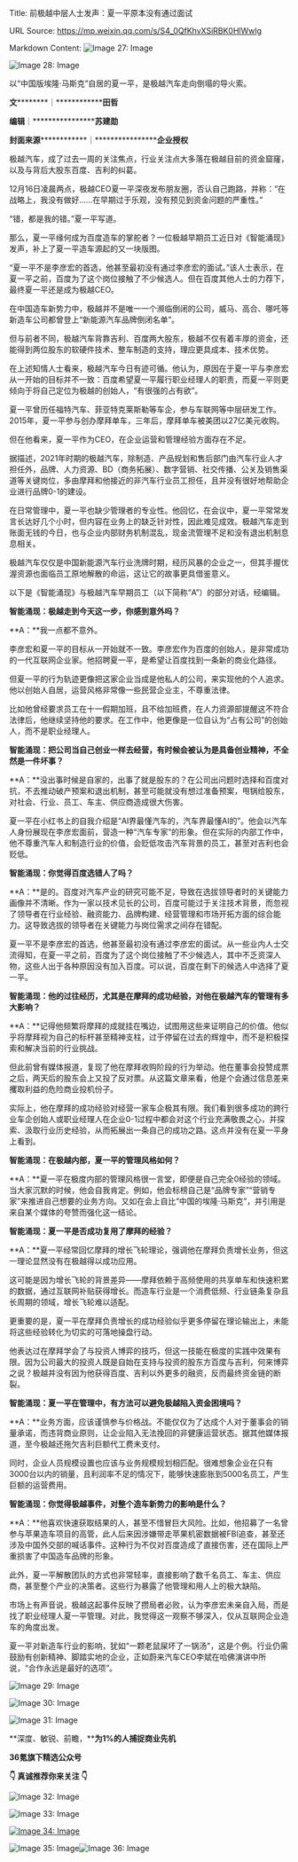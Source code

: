 Title: 前极越中层人士发声：夏一平原本没有通过面试

URL Source: https://mp.weixin.qq.com/s/S4_0QfKhvXSiRBK0HlWwlg

Markdown Content:
![Image 27: Image](assets/9/1/917716894be71db3bbd231f108d1e531.webp)

![Image 28: Image](assets/0/0/00db90ebb3eb23012052a4c2d4014e46.png)

以“中国版埃隆·马斯克”自居的夏一平，是极越汽车走向倒塌的导火索。

**文**********｜********************田哲********

********编辑********｜************************苏建勋********

**封面来源**************｜************************企业授权********

极越汽车，成了过去一周的关注焦点，行业关注点大多落在极越目前的资金窟窿，以及与背后大股东百度、吉利的纠葛。

12月16日凌晨两点，极越CEO夏一平深夜发布朋友圈，否认自己跑路，并称：“在战略上，我没有做好……在早期过于乐观，没有预见到资金问题的严重性。”

“错，都是我的错。”夏一平写道。

那么，夏一平缘何成为百度造车的掌舵者？一位极越早期员工近日对《智能涌现》发声，补上了夏一平造车源起的又一块版图。

“夏一平不是李彦宏的首选，他甚至最初没有通过李彦宏的面试。”该人士表示，在夏一平之前，百度为了这个岗位接触了不少候选人。但在百度其他人士的力荐下，最终夏一平还是成为极越CEO。

在中国造车新势力中，极越并不是唯一一个濒临倒闭的公司，威马、高合、哪吒等新造车公司都曾登上“新能源汽车品牌倒闭名单”。

但与前者不同，极越汽车背靠吉利、百度两大股东，极越不仅有着丰厚的资金，还能得到两位股东的软硬件技术、整车制造的支持，理应更具成本、技术优势。

在上述知情人士看来，极越汽车今日有迹可循。他认为，原因在于夏一平与李彦宏从一开始的目标并不一致：百度希望夏一平履行职业经理人的职责，而夏一平则更倾向于将自己定位为极越的创始人，“有很强的占有欲”。

夏一平曾历任福特汽车、菲亚特克莱斯勒等车企，参与车联网等中层研发工作。2015年，夏一平参与创办摩拜单车，三年后，摩拜单车被美团以27亿美元收购。

但在他看来，夏一平作为CEO，在企业运营和管理经验方面存在不足。

据描述，2021年时期的极越汽车，除制造、产品规划和售后部门由汽车行业人才担任外，品牌、人力资源、BD（商务拓展）、数字营销、社交传播、公关及销售渠道等关键岗位，多由摩拜和他接近的非汽车行业员工担任，且并没有很好地帮助企业进行品牌0-1的建设。

在日常管理中，夏一平也缺少管理者的专业性。他回忆，在会议中，夏一平常常发言长达好几个小时，但内容在业务上的缺乏针对性，因此难见成效。极越汽车走到账面无钱的今日，也与企业内部财务机制混乱，现金流管理不足和没有退出机制息息相关。

极越汽车仅仅是中国新能源汽车行业洗牌时期，经历风暴的企业之一，但其手握优渥资源也面临员工原地解散的命运，这让它的故事更具借鉴意义。

以下是《智能涌现》与极越汽车早期员工（以下简称“A”）的部分对话，经编辑。

**智能涌现：极越走到今天这一步，你感到意外吗？**

**A：**我一点都不意外。

李彦宏和夏一平的目标从一开始就不一致。李彦宏作为百度的创始人，是非常成功的一代互联网企业家。他招聘夏一平，是希望让百度找到一条新的商业化路径。

但夏一平的行为轨迹更像把这家企业当成是他私人的公司，来实现他的个人追求。他以创始人自居，运营风格非常像一些民营企业主，不尊重法律。

比如他曾经要求员工在十一假期加班，且不给加班费，在人力资源部提醒这不符合法律后，他继续坚持他的要求。在工作中，他更像是一位自认为“占有公司”的创始人，而不是职业经理人。

**智能涌现：把公司当自己创业一样去经营，有时候会被认为是具备创业精神，不全然是一件坏事？**

**A：**没出事时候是自家的，出事了就是股东的？在公司出问题时选择和百度对抗，不去推动破产预案和退出机制，甚至可能就没有想过准备预案，甩锅给股东，对社会、行业、员工、车主、供应商造成很大伤害。

夏一平在小红书上的自我介绍是“AI界最懂汽车的，汽车界最懂AI的”。他会以汽车人身份展现在李彦宏面前，营造一种“汽车专家”的形象。但在实际的内部工作中，他不尊重汽车人和制造行业的价值，会贬低攻击汽车背景的员工，甚至对吉利也会贬低。

**智能涌现：你觉得百度选错人了吗？**

**A：**是的。百度对汽车产业的研究可能不足，导致在选拔领导者时的关键能力画像并不清晰。作为一家以技术见长的公司，百度可能过于关注技术背景，而忽视了领导者在行业经验、融资能力、品牌构建、经营管理和市场开拓方面的综合能力。这导致选拔的领导者在关键能力与岗位需求之间存在错配。

夏一平不是李彦宏的首选，他甚至最初没有通过李彦宏的面试。从一些业内人士交流得知，在夏一平之前，百度为了这个岗位接触了不少候选人，其中不乏资深人物，这些人出于各种原因没有加入百度。可以说，百度在剩下的候选人中选择了夏一平。

**智能涌现：他的过往经历，尤其是在摩拜的成功经验，对他在极越汽车的管理有多大影响？**

**A：**记得他频繁将摩拜的成就挂在嘴边，试图用这些来证明自己的价值。他似乎将摩拜视为自己的标杆甚至精神支柱，过于停留在过去的辉煌中，而不是积极探索和解决当前的行业挑战。

但此前曾有媒体报道，复现了他在摩拜收购阶段的行为举动。他在董事会投赞成票之后，两天后的股东会上又投了反对票。从这篇文章来看，他是个会通过信息差来攫取利益的危险商业投机份子。

实际上，他在摩拜的成功经验对经营一家车企极其有限。我们看到很多成功的跨行业车企创始人或职业经理人在企业0-1过程中都会对这个行业充满敬畏之心，并探索、汲取行业历史经验，从而拓展出一条自己的成功之路。这点并没有在夏一平身上看到。

**智能涌现：在极越内部，夏一平的管理风格如何？**

**A：**夏一平在极度内部的管理风格很一言堂，即便是自己完全0经验的领域。当大家沉默的时候，他会自我肯定。例如，他会标榜自己是“品牌专家”“营销专家”来推进自己想要的业务方向。又如在会上自比“中国的埃隆·马斯克”，并引用是来自某个媒体的夸赞而强化这一结论。

**智能涌现：夏一平是否成功复用了摩拜的经验？**

**A：**夏一平经常回忆摩拜的增长飞轮理论，强调他在摩拜负责增长业务，但这一理论显然没有在极越得以成功应用。

这可能是因为增长飞轮的背景差异——摩拜依赖于高频使用的共享单车和快速积累的数据，通过互联网补贴获得增长。而造车行业是一个消费低频、行业链条复杂且长周期的领域，增长飞轮难以适配。

更重要的是，夏一平在摩拜负责增长的成功经验似乎更多停留在理论输出上，未能将这些经验转化为切实的可落地操盘行动。

他表达过在摩拜学会了与投资人博弈的技巧，但这一技能在极度的实践中效果有限。因为公司最大的投资人既是自始在支持与投资的股东方百度与吉利，何来博弈之说？极越并没有因为他获得百度、吉利以外更多的融资，反而最终资金链的断裂。

**智能涌现：夏一平在管理中，有方法可以避免极越陷入资金困境吗？**

**A：**业务方面，应该谨慎参与价格战。不能仅仅为了达成个人对于董事会的销量承诺，而违背商业原则，让企业陷入无法挽回的非健康运营状态。据其他媒体报道，至今极越还拖欠吉利巨额代工费未支付。

同时，企业人员规模设置也应该与业务规模规划相匹配。很难想象企业在只有3000台以内的销量，且利润率不足的情况下，能够快速膨胀到5000名员工，产生巨额的运营费用。

**智能涌现：你觉得极越事件，对整个造车新势力的影响是什么？**

**A：**他喜欢快速获取结果的人，甚至不惜冒巨大风险。比如，他招募了一名曾参与苹果造车项目的高管，此人后来因涉嫌带走苹果机密数据被FBI追查，甚至还涉及中国外交部的喊话事件。这种行为不仅对百度造成了直接伤害，还在国际上严重损害了中国造车品牌的形象。

此外，夏一平解散团队的方式也非常轻率，直接影响了数千名员工、车主、供应商，甚至整个产业的决策者。这些行为暴露了他管理和用人上的极大缺陷。

市场上有声音说，极越这起事件反映了攒局者必败，认为李彦宏未亲自入局，而是找了职业经理人夏一平管理。对此，我觉得这一观察不够深入，仅从互联网企业造车的角度出发。

夏一平对新造车行业的影响，犹如“一颗老鼠屎坏了一锅汤"，这是个例。行业仍需鼓励有创新精神、脚踏实地的企业，正如蔚来汽车CEO李斌在哈佛演讲中所说，“合作永远是最好的选项”。

![Image 29: Image](assets/3/3/33845723226ab8b42264ccecead6923e.png)

![Image 30: Image](assets/a/1/a1ffe0459fe8a2405f26fba0df19fb81.png)

![Image 31: Image](assets/4/a/4a0d129b1961b34ff6b409d8a027bc55.webp)

**深度、敏锐、前瞻，****为1%的人捕捉商业先机**

**36氪旗下精选公众号**

****👇** 真诚推荐你来关注 👇**

![Image 32: Image](assets/4/8/4888aee85fd79d0ba951d41945ca055b.png)

![Image 33: Image](assets/9/f/9f3c9e7e0e6469d1ce15715d1c5f8936.webp)

[![Image 34: Image](assets/4/d/4da994ebb39bf63754c5ea40a4701cf2.png)](https://mp.weixin.qq.com/s?__biz=MzUxOTA3MzMzOQ==&mid=2247748836&idx=1&sn=25befe0be8d0ad23780e916f9d76d6b6&scene=21#wechat_redirect)

![Image 35: Image](assets/b/c/bc267a87f134ee1f052c66d96eced41c.webp)![Image 36: Image](assets/0/5/05c0bdebfe2743ab80fe34f0edfddc3b.webp)
